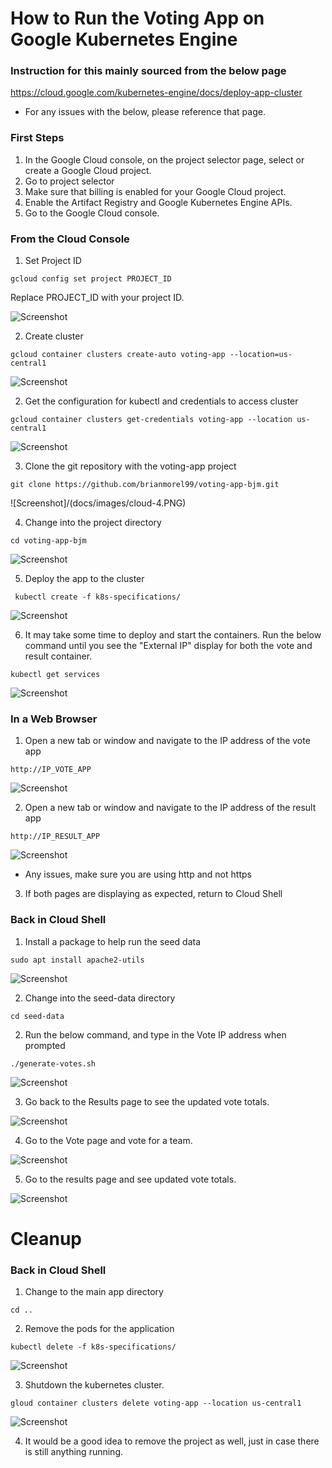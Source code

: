 # How to Run the Voting App on Google Kubernetes Engine

### Instruction for this mainly sourced from the below page

https://cloud.google.com/kubernetes-engine/docs/deploy-app-cluster

* For any issues with the below, please reference that page.

### First Steps

1. In the Google Cloud console, on the project selector page, select or create a Google Cloud project.
2. Go to project selector
3. Make sure that billing is enabled for your Google Cloud project.
4. Enable the Artifact Registry and Google Kubernetes Engine APIs.
5. Go to the Google Cloud console.

### From the Cloud Console
1. Set Project ID

```
gcloud config set project PROJECT_ID
```

Replace PROJECT_ID with your project ID.

![Screenshot](docs/images/cloud-1.PNG)

2. Create cluster

```
gcloud container clusters create-auto voting-app --location=us-central1
```

![Screenshot](/docs/images/cloud-2.PNG)

2. Get the configuration for kubectl and credentials to access cluster

```
gcloud container clusters get-credentials voting-app --location us-central1
```

![Screenshot](/docs/images/cloud-3.PNG)

3. Clone the git repository with the voting-app project

```
git clone https://github.com/brianmorel99/voting-app-bjm.git
```

![Screenshot]/(docs/images/cloud-4.PNG)

4. Change into the project directory

```
cd voting-app-bjm
```

![Screenshot](/docs/images/cloud-5.PNG)

5. Deploy the app to the cluster

```
 kubectl create -f k8s-specifications/
```

![Screenshot](/docs/images/cloud-6.PNG)

6. It may take some time to deploy and start the containers.  Run the below command until you see the "External IP" display for both the vote and result container.

```
kubectl get services
```

![Screenshot](/docs/images/cloud-7.PNG)

### In a Web Browser

1. Open a new tab or window and navigate to the IP address of the vote app

```
http://IP_VOTE_APP
```

![Screenshot](/docs/images/cloud-8.PNG)

2. Open a new tab or window and navigate to the IP address of the result app

```
http://IP_RESULT_APP
```

![Screenshot](/docs/images/cloud-9.PNG)

* Any issues, make sure you are using http and not https

3. If both pages are displaying as expected, return to Cloud Shell

### Back in Cloud Shell

1. Install a package to help run the seed data

```
sudo apt install apache2-utils
```

![Screenshot](/docs/images/cloud-10.PNG)

2. Change into the seed-data directory

```
cd seed-data
```

2. Run the below command, and type in the Vote IP address when prompted

```
./generate-votes.sh
```

![Screenshot](/docs/images/cloud-11.PNG)

3. Go back to the Results page to see the updated vote totals.

![Screenshot](/docs/images/cloud-12.PNG)

4. Go to the Vote page and vote for a team.

![Screenshot](/docs/images/cloud-13.PNG)

5. Go to the results page and see updated vote totals.

![Screenshot](/docs/images/cloud-14.PNG)

# Cleanup

### Back in Cloud Shell

1. Change to the main app directory

```
cd ..
```

2. Remove the pods for the application

```
kubectl delete -f k8s-specifications/
```

![Screenshot](/docs/images/cloud-15.PNG)

3. Shutdown the kubernetes cluster.

```
gloud container clusters delete voting-app --location us-central1
```

![Screenshot](/docs/images/cloud-16.PNG)

4. It would be a good idea to remove the project as well, just in case there is still anything running.
